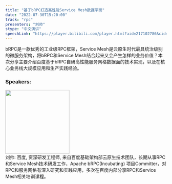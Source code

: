 ```yaml
---
title: "基于bRPC打造高性能Service Mesh数据平面"
date: "2022-07-30T15:20:00"
track: "rpc"
presenters: "刘帅"
stype: "中文演讲"
speechLink: "https://player.bilibili.com/player.html?aid=217102786&cid=805958946&page=1"
---
```

bRPC是一款优秀的工业级RPC框架，Service Mesh是云原生时代最具统治级别的微服务架构，将bRPC和Service Mesh结合起来又会产生怎样的业务价值？本次分享主要介绍百度基于bRPC自研高性能服务网格数据面的技术实现，以及在核心业务线大规模应用和生产实践经验。
 ### Speakers: 
 <img src="images/speaker/1099.png" width="200" /><br>刘帅: 百度, 资深研发工程师, 来自百度基础架构部云原生技术团队，长期从事RPC和Service Mesh技术研发工作，Apache bRPC(Incubating) 项目Committer，对RPC和服务网格有深入研究和实践应用，多次在百度内部分享RPC和Service Mesh相关培训课程。

 